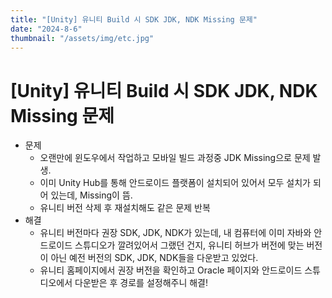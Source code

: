 ```yaml
---
title: "[Unity] 유니티 Build 시 SDK JDK, NDK Missing 문제"
date: "2024-8-6"
thumbnail: "/assets/img/etc.jpg"
---
```


# [Unity] 유니티 Build 시 SDK JDK, NDK Missing 문제

- 문제
  - 오랜만에 윈도우에서 작업하고 모바일 빌드 과정중 JDK Missing으로 문제 발생.
  - 이미 Unity Hub를 통해 안드로이드 플랫폼이 설치되어 있어서 모두 설치가 되어 있는데, Missing이 뜸.
  - 유니티 버전 삭제 후 재설치해도 같은 문제 반복
- 해결
  - 유니티 버전마다 권장 SDK, JDK, NDK가 있는데, 내 컴퓨터에 이미 자바와 안드로이드 스튜디오가 깔려있어서 그랬던 건지, 유니티 허브가 버전에 맞는 버전이 아닌 예전 버전의 SDK, JDK, NDK들을 다운받고 있었다.
  - 유니티 홈페이지에서 권장 버전을 확인하고 Oracle 페이지와 안드로이드 스튜디오에서 다운받은 후 경로를 설정해주니 해결!
